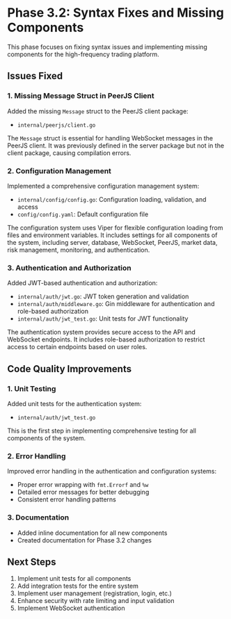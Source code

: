# Phase 3.2: Syntax Fixes and Missing Components

This phase focuses on fixing syntax issues and implementing missing components for the high-frequency trading platform.

## Issues Fixed

### 1. Missing Message Struct in PeerJS Client

Added the missing `Message` struct to the PeerJS client package:
- `internal/peerjs/client.go`

The `Message` struct is essential for handling WebSocket messages in the PeerJS client. It was previously defined in the server package but not in the client package, causing compilation errors.

### 2. Configuration Management

Implemented a comprehensive configuration management system:
- `internal/config/config.go`: Configuration loading, validation, and access
- `config/config.yaml`: Default configuration file

The configuration system uses Viper for flexible configuration loading from files and environment variables. It includes settings for all components of the system, including server, database, WebSocket, PeerJS, market data, risk management, monitoring, and authentication.

### 3. Authentication and Authorization

Added JWT-based authentication and authorization:
- `internal/auth/jwt.go`: JWT token generation and validation
- `internal/auth/middleware.go`: Gin middleware for authentication and role-based authorization
- `internal/auth/jwt_test.go`: Unit tests for JWT functionality

The authentication system provides secure access to the API and WebSocket endpoints. It includes role-based authorization to restrict access to certain endpoints based on user roles.

## Code Quality Improvements

### 1. Unit Testing

Added unit tests for the authentication system:
- `internal/auth/jwt_test.go`

This is the first step in implementing comprehensive testing for all components of the system.

### 2. Error Handling

Improved error handling in the authentication and configuration systems:
- Proper error wrapping with `fmt.Errorf` and `%w`
- Detailed error messages for better debugging
- Consistent error handling patterns

### 3. Documentation

- Added inline documentation for all new components
- Created documentation for Phase 3.2 changes

## Next Steps

1. Implement unit tests for all components
2. Add integration tests for the entire system
3. Implement user management (registration, login, etc.)
4. Enhance security with rate limiting and input validation
5. Implement WebSocket authentication
